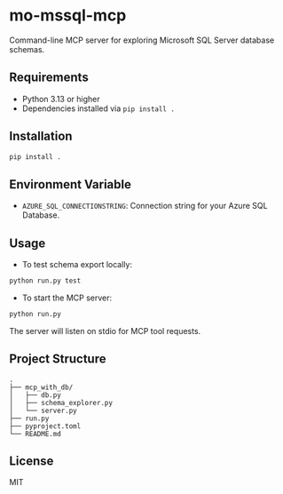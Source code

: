 # mo-mssql-mcp

Command-line MCP server for exploring Microsoft SQL Server database schemas.

## Requirements

-   Python 3.13 or higher
-   Dependencies installed via `pip install .`

## Installation

```bash
pip install .
```

## Environment Variable

-   `AZURE_SQL_CONNECTIONSTRING`: Connection string for your Azure SQL Database.

## Usage

-   To test schema export locally:

```bash
python run.py test
```

-   To start the MCP server:

```bash
python run.py
```

The server will listen on stdio for MCP tool requests.

## Project Structure

```
.
├── mcp_with_db/
│   ├── db.py
│   ├── schema_explorer.py
│   └── server.py
├── run.py
├── pyproject.toml
└── README.md
```

## License

MIT
